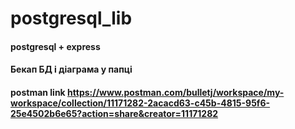 # postgresql_lib
#### postgresql + express 
#### Бекап БД і діаграма у папці
#### postman link https://www.postman.com/bulletj/workspace/my-workspace/collection/11171282-2acacd63-c45b-4815-95f6-25e4502b6e65?action=share&creator=11171282  
